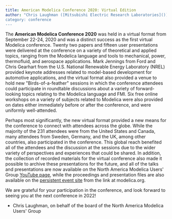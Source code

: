 ```yaml
---
title: American Modelica Conference 2020: Virtual Edition
author: "Chris Laughman ([Mitsubishi Electric Research Laboratories]())
category: conference
---
```


The **American Modelica Conference 2020** was held in a virtual format from September 22-24, 2020 and was a distinct success as the first virtual Modelica conference.  Twenty two papers and fifteen user presentations were delivered at the conference on a variety of theoretical and applied topics, ranging from the Modelica language and tools to mechanical, power, thermofluid, and aerospace applications.  Mark Jennings from Ford and Chris Gearhart from the U.S. National Renewable Energy Laboratory (NREL) provided keynote addresses related to model-based development for automotive applications, and the virtual format also provided a venue to hold new "Birds-of-a-feather" sessions in which the conference attendees could participate in roundtable discussions about a variety of forward-looking topics relating to the Modelica language and FMI.  Six free online workshops on a variety of subjects related to Modelica were also provided on dates either immediately before or after the conference, and were uniformly well-attended. 

Perhaps most significantly, the new virtual format provided a new means for the conference to connect with attendees across the globe.  While the majority of the 231 attendees were from the United States and Canada, many attendees from Sweden, Germany, and the UK, among other countries, also participated in the conference.  This global reach benefited all of the attendees and the discussion at the sessions due to the wider variety of perspectives and experiences that could be shared.  In addition, the collection of recorded materials for the virtual conference also made it possible to archive these presentations for the future, and all of the talks and presentations are now available on the North America Modelica Users' Group [YouTube page](https://www.youtube.com/channel/UCBl0BLUrtXJovo-FdBu7e2A), while the proceedings and presentation files are also available on the [persistent event site](https://2020.american.conference.modelica.org/proceedings/papers/papers.html) from the link at modelica.org.

We are grateful for your participation in the conference, and look forward to seeing you at the next conference in 2022!

- Chris Laughman, on behalf of the board of the North America Modelica Users' Group

